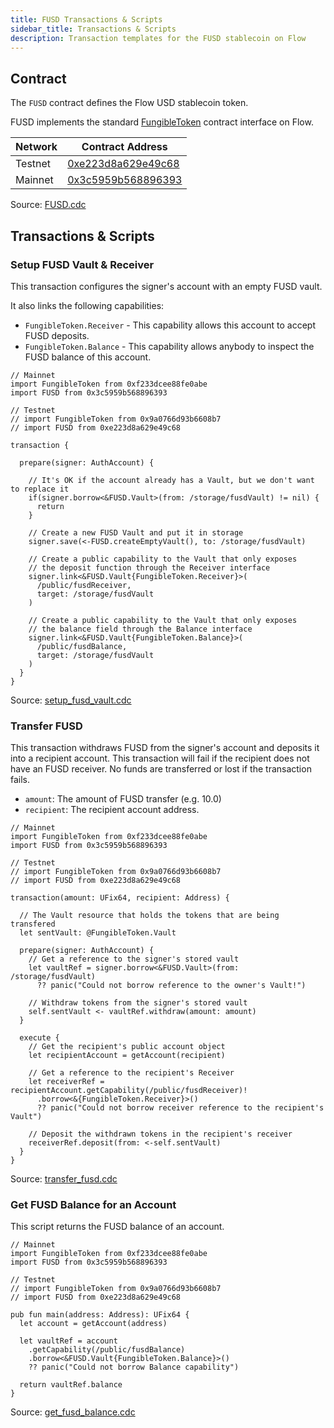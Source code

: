 ```yaml
---
title: FUSD Transactions & Scripts
sidebar_title: Transactions & Scripts
description: Transaction templates for the FUSD stablecoin on Flow 
---
```


## Contract

The `FUSD` contract defines the Flow USD stablecoin token.

FUSD implements the standard [FungibleToken](https://developers.flow.com/flow/core-contracts/fungible-token)
contract interface on Flow.

| Network  | Contract Address     |
| -------- | -------------------- |
| Testnet  | [0xe223d8a629e49c68](https://flow-view-source.com/testnet/account/0xe223d8a629e49c68/contract/FUSD) |
| Mainnet  | [0x3c5959b568896393](https://flowscan.org/contract/A.3c5959b568896393.FUSD) |

Source: [FUSD.cdc](https://github.com/onflow/fusd/blob/main/contracts/FUSD.cdc)

## Transactions & Scripts

### Setup FUSD Vault & Receiver

This transaction configures the signer's account
with an empty FUSD vault.

It also links the following capabilities:

- `FungibleToken.Receiver` - This capability allows this account to accept FUSD deposits.
- `FungibleToken.Balance` - This capability allows anybody to inspect the FUSD balance of this account.

```cadence:title=setup_fusd_vault.cdc
// Mainnet
import FungibleToken from 0xf233dcee88fe0abe
import FUSD from 0x3c5959b568896393

// Testnet
// import FungibleToken from 0x9a0766d93b6608b7
// import FUSD from 0xe223d8a629e49c68

transaction {

  prepare(signer: AuthAccount) {

    // It's OK if the account already has a Vault, but we don't want to replace it
    if(signer.borrow<&FUSD.Vault>(from: /storage/fusdVault) != nil) {
      return
    }
    
    // Create a new FUSD Vault and put it in storage
    signer.save(<-FUSD.createEmptyVault(), to: /storage/fusdVault)

    // Create a public capability to the Vault that only exposes
    // the deposit function through the Receiver interface
    signer.link<&FUSD.Vault{FungibleToken.Receiver}>(
      /public/fusdReceiver,
      target: /storage/fusdVault
    )

    // Create a public capability to the Vault that only exposes
    // the balance field through the Balance interface
    signer.link<&FUSD.Vault{FungibleToken.Balance}>(
      /public/fusdBalance,
      target: /storage/fusdVault
    )
  }
}
```

Source: [setup\_fusd\_vault.cdc](https://github.com/onflow/fusd/blob/main/transactions/setup_fusd_vault.cdc)

### Transfer FUSD

This transaction withdraws FUSD from the signer's
account and deposits it into a recipient account.
This transaction will fail if the recipient 
does not have an FUSD receiver.
No funds are transferred or lost if the transaction fails.

- `amount`: The amount of FUSD transfer (e.g. 10.0)
- `recipient`: The recipient account address.

```cadence:title=transfer_fusd.cdc
// Mainnet
import FungibleToken from 0xf233dcee88fe0abe
import FUSD from 0x3c5959b568896393

// Testnet
// import FungibleToken from 0x9a0766d93b6608b7
// import FUSD from 0xe223d8a629e49c68

transaction(amount: UFix64, recipient: Address) {

  // The Vault resource that holds the tokens that are being transfered
  let sentVault: @FungibleToken.Vault

  prepare(signer: AuthAccount) {
    // Get a reference to the signer's stored vault
    let vaultRef = signer.borrow<&FUSD.Vault>(from: /storage/fusdVault)
      ?? panic("Could not borrow reference to the owner's Vault!")

    // Withdraw tokens from the signer's stored vault
    self.sentVault <- vaultRef.withdraw(amount: amount)
  }

  execute {
    // Get the recipient's public account object
    let recipientAccount = getAccount(recipient)

    // Get a reference to the recipient's Receiver
    let receiverRef = recipientAccount.getCapability(/public/fusdReceiver)!
      .borrow<&{FungibleToken.Receiver}>()
      ?? panic("Could not borrow receiver reference to the recipient's Vault")

    // Deposit the withdrawn tokens in the recipient's receiver
    receiverRef.deposit(from: <-self.sentVault)
  }
}
```

Source: [transfer_fusd.cdc](https://github.com/onflow/fusd/blob/main/transactions/transfer_fusd.cdc)

### Get FUSD Balance for an Account

This script returns the FUSD balance of an account.

```cadence:title=get_fusd_balance.cdc
// Mainnet
import FungibleToken from 0xf233dcee88fe0abe
import FUSD from 0x3c5959b568896393

// Testnet
// import FungibleToken from 0x9a0766d93b6608b7
// import FUSD from 0xe223d8a629e49c68

pub fun main(address: Address): UFix64 {
  let account = getAccount(address)

  let vaultRef = account
    .getCapability(/public/fusdBalance)
    .borrow<&FUSD.Vault{FungibleToken.Balance}>()
    ?? panic("Could not borrow Balance capability")

  return vaultRef.balance
}
```

Source: [get\_fusd\_balance.cdc](https://github.com/onflow/fusd/blob/main/transactions/scripts/get_fusd_balance.cdc)
